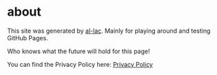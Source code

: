 # about

This site was generated by [al-lac](https://github.com/al-lac). Mainly for playing around and testing GitHub Pages.

Who knows what the future will hold for this page!

You can find the Privacy Policy here: [Privacy Policy](privacy-policy.md)
